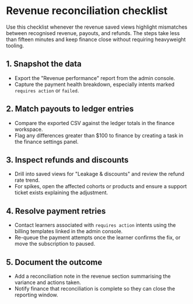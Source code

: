 # Revenue reconciliation checklist

Use this checklist whenever the revenue saved views highlight mismatches between recognised revenue, payouts, and refunds.
The steps take less than fifteen minutes and keep finance close without requiring heavyweight tooling.

## 1. Snapshot the data
- Export the "Revenue performance" report from the admin console.
- Capture the payment health breakdown, especially intents marked `requires action` or `failed`.

## 2. Match payouts to ledger entries
- Compare the exported CSV against the ledger totals in the finance workspace.
- Flag any differences greater than $100 to finance by creating a task in the finance settings panel.

## 3. Inspect refunds and discounts
- Drill into saved views for "Leakage & discounts" and review the refund rate trend.
- For spikes, open the affected cohorts or products and ensure a support ticket exists explaining the adjustment.

## 4. Resolve payment retries
- Contact learners associated with `requires action` intents using the billing templates linked in the admin console.
- Re-queue the payment attempts once the learner confirms the fix, or move the subscription to paused.

## 5. Document the outcome
- Add a reconciliation note in the revenue section summarising the variance and actions taken.
- Notify finance that reconciliation is complete so they can close the reporting window.
